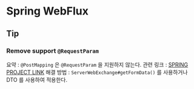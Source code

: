 # Spring WebFlux

## Tip

### Remove support `@RequestParam`

요약 : `@PostMapping` 은 `@RequestParam` 을 지원하지 않는다.
관련 링크 : [SPRING PROJECT LINK](https://github.com/spring-projects/spring-framework/issues/20067)
해결 방법 : `ServerWebExchange#getFormData()` 를 사용하거나 DTO 를 사용하여 적용한다.
